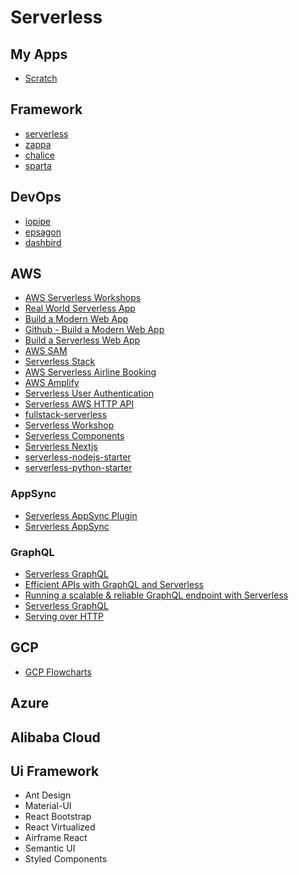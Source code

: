 # Serverless

## My Apps
- [Scratch](https://scratch-notes-app.netlify.app/)

## Framework
- [serverless](https://serverless.com/learn/)
- [zappa](https://github.com/Miserlou/Zappa)
- [chalice](https://github.com/aws/chalice)
- [sparta](https://gosparta.io/)

## DevOps
- [iopipe](https://github.com/iopipe)
- [epsagon](https://github.com/epsagon)
- [dashbird](https://dashbird.io/)

## AWS
- [AWS Serverless Workshops](https://github.com/aws-samples/aws-serverless-workshops)
- [Real World Serverless App](https://github.com/awslabs/realworld-serverless-application)
- [Build a Modern Web App](https://aws.amazon.com/getting-started/projects/build-modern-app-fargate-lambda-dynamodb-python/)
- [Github - Build a Modern Web App](https://github.com/aws-samples/aws-modern-application-workshop)
- [Build a Serverless Web App](https://aws.amazon.com/getting-started/hands-on/build-serverless-web-app-lambda-apigateway-s3-dynamodb-cognito/)
- [AWS SAM](https://aws.amazon.com/serverless/sam/)
- [Serverless Stack](https://serverless-stack.com/#table-of-contents)
- [AWS Serverless Airline Booking](https://github.com/aws-samples/aws-serverless-airline-booking)
- [AWS Amplify](https://aws-amplify.github.io/docs/)
- [Serverless User Authentication](https://serverless.com/blog/strategies-implementing-user-authentication-serverless-applications/)
- [Serverless AWS HTTP API](https://serverless.com/blog/aws-http-api-support/)
- [fullstack-serverless](https://github.com/MadSkills-io/fullstack-serverless)
- [Serverless Workshop](https://github.com/serverless/workshop)
- [Serverless Components](https://github.com/serverless/components/tree/master/templates)
- [Serverless Nextjs](https://github.com/danielcondemarin/serverless-next.js/tree/master/packages/serverless-component)
- [serverless-nodejs-starter](https://github.com/AnomalyInnovations/serverless-nodejs-starter)
- [serverless-python-starter](https://github.com/AnomalyInnovations/serverless-python-starter)

### AppSync
- [Serverless AppSync Plugin](https://www.serverless.com/plugins/serverless-appsync-plugin/)
- [Serverless AppSync](https://www.serverless.com/aws-appsync/)

### GraphQL
- [Serverless GraphQL](https://github.com/serverless/serverless-graphql)
- [Efficient APIs with GraphQL and Serverless](https://www.serverless.com/blog/efficient-apis-graphql-serverless/)
- [Running a scalable & reliable GraphQL endpoint with Serverless](https://www.serverless.com/blog/running-scalable-reliable-graphql-endpoint-with-serverless/)
- [Serverless GraphQL](https://itnext.io/my-experience-with-severless-graphql-2e95e5a8bda7)
- [Serving over HTTP](https://graphql.org/learn/serving-over-http/)




## GCP

- [GCP Flowcharts](https://grumpygrace.dev/posts/gcp-flowcharts/)

## Azure

## Alibaba Cloud

## Ui Framework

- Ant Design
- Material-UI
- React Bootstrap
- React Virtualized
- Airframe React
- Semantic UI
- Styled Components 